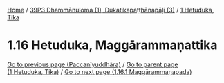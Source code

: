 
[Home](/) / [39P3 Dhammānuloma (1), Dukatikapaṭṭhānapāḷi (3)](../../39P3.md) / [1 Hetuduka, Tika](../1.md)

# 1.16 Hetuduka, Maggārammaṇattika


[Go to previous page (Paccanīyuddhāra)](1.15/1.15.3/1.15.3.7/Paccaniyuddhara.md) / [Go to parent page (1 Hetuduka, Tika)](../1.md) / [Go to next page (1.16.1 Maggārammaṇapada)](1.16/1.16.1.md)


